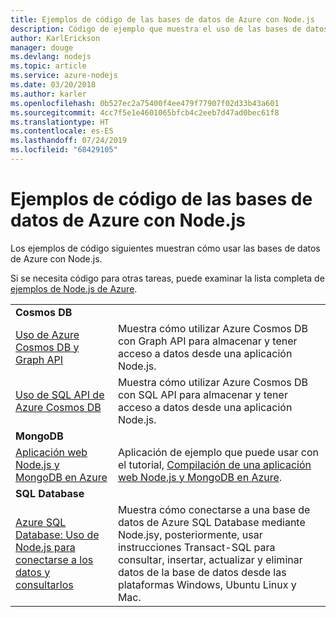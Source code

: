 ```yaml
---
title: Ejemplos de código de las bases de datos de Azure con Node.js
description: Código de ejemplo que muestra el uso de las bases de datos de Azure con Node.js.
author: KarlErickson
manager: douge
ms.devlang: nodejs
ms.topic: article
ms.service: azure-nodejs
ms.date: 03/20/2018
ms.author: karler
ms.openlocfilehash: 0b527ec2a75400f4ee479f77907f02d33b43a601
ms.sourcegitcommit: 4cc7f5e1e4601065bfcb4c2eeb7d47ad0bec61f8
ms.translationtype: HT
ms.contentlocale: es-ES
ms.lasthandoff: 07/24/2019
ms.locfileid: "68429105"
---
```

# <a name="azure-databases-with-nodejs-code-samples"></a>Ejemplos de código de las bases de datos de Azure con Node.js

Los ejemplos de código siguientes muestran cómo usar las bases de datos de Azure con Node.js.

Si se necesita código para otras tareas, puede examinar la lista completa de [ejemplos de Node.js de Azure](https://azure.microsoft.com/resources/samples/?term=nodejs).

| | |
|---|---|
| **Cosmos DB** ||
| [Uso de Azure Cosmos DB y Graph API](https://azure.microsoft.com/resources/samples/azure-cosmos-db-graph-nodejs-getting-started/) | Muestra cómo utilizar Azure Cosmos DB con Graph API para almacenar y tener acceso a datos desde una aplicación Node.js. |
| [Uso de SQL API de Azure Cosmos DB](https://azure.microsoft.com/resources/samples/azure-cosmos-db-documentdb-nodejs-getting-started/) | Muestra cómo utilizar Azure Cosmos DB con SQL API para almacenar y tener acceso a datos desde una aplicación Node.js. |
| **MongoDB** ||
| [Aplicación web Node.js y MongoDB en Azure](https://azure.microsoft.com/resources/samples/meanjs/) | Aplicación de ejemplo que puede usar con el tutorial, [Compilación de una aplicación web Node.js y MongoDB en Azure](/azure/app-service-web/app-service-web-tutorial-nodejs-mongodb-app?toc=/azure/javascript/toc.json&bc=/azure/javascript/breadcrumb/toc.json). |
| **SQL Database** ||
| [Azure SQL Database: Uso de Node.js para conectarse a los datos y consultarlos](/azure/sql-database/sql-database-connect-query-nodejs?toc=/azure/javascript/toc.json&bc=/azure/javascript/breadcrumb/toc.json) | Muestra cómo conectarse a una base de datos de Azure SQL Database mediante Node.jsy, posteriormente, usar instrucciones Transact-SQL para consultar, insertar, actualizar y eliminar datos de la base de datos desde las plataformas Windows, Ubuntu Linux y Mac. |
